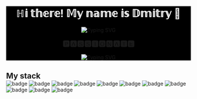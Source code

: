 
<div style="background-color: black;">
<h1 align="center" style="color: white;">ℍ𝕚 𝕥𝕙𝕖𝕣𝕖! 𝕄𝕪 𝕟𝕒𝕞𝕖 𝕚𝕤 𝔻𝕞𝕚𝕥𝕣𝕪  👋 </h1>

<div align="center"><img src="https://readme-typing-svg.demolab.com?font=cherry+swash&size=30&duration=1000&pause=200000&color=477777&vCenter=true&width=180&height=30&lines=and+I'm+a" alt="Typing SVG" /><h2 style="margin-top: 16px;"> 🅿🅰🆂🆂🅸🅾🅽🅰🆃🅴 </h2><img src="https://readme-typing-svg.demolab.com?font=cherry+swash&size=30&pause=1000&color=288AB6&vCenter=true&width=230&height=30&lines=web-developer." alt="Typing SVG" /></div>
</div>

<h2 style='margin-bottom: 0;'>My stack</h2>
<div align='left'>
    <img src='https://img.shields.io/badge/html5-%23E34F26.svg?style=for-the-badge&logo=html5&logoColor=white' alt='badge' />
    <img src='https://img.shields.io/badge/css3-%231572B6.svg?style=for-the-badge&logo=css3&logoColor=white' alt='badge' />
    <img src='https://img.shields.io/badge/javascript-%23323330.svg?style=for-the-badge&logo=javascript&logoColor=%23F7DF1E)' alt='badge' />
    <img src='https://img.shields.io/badge/react-%2320232a.svg?style=for-the-badge&logo=react&logoColor=%2361DAFB' alt='badge' /> 
    <img src='https://img.shields.io/badge/express.js-%23404d59.svg?style=for-the-badge&logo=express&logoColor=%2361DAFB' alt='badge' /> 
    <img src='https://img.shields.io/badge/git-%23F05033.svg?style=for-the-badge&logo=git&logoColor=white' alt='badge' /> 
    <img src='https://img.shields.io/badge/MongoDB-%234ea94b.svg?style=for-the-badge&logo=mongodb&logoColor=white' alt='badge' /> 
    <img src='https://img.shields.io/badge/Postman-FF6C37?style=for-the-badge&logo=postman&logoColor=white' alt='badge' /> 
    <img src='https://img.shields.io/badge/figma-%23F24E1E.svg?style=for-the-badge&logo=figma&logoColor=white' alt='badge' /> 
    <img src='https://img.shields.io/badge/adobe%20photoshop-%2331A8FF.svg?style=for-the-badge&logo=adobe%20photoshop&logoColor=white' alt='badge' /> 
    <img src='https://img.shields.io/badge/node.js-6DA55F?style=for-the-badge&logo=node.js&logoColor=white' alt='badge' />

</div>






<!--
**Ilin-Dmitry/ilin-dmitry** is a ✨ _special_ ✨ repository because its `README.md` (this file) appears on your GitHub profile.

Here are some ideas to get you started:

- 🔭 I’m currently working on ...
- 🌱 I’m currently learning ...
- 👯 I’m looking to collaborate on ...
- 🤔 I’m looking for help with ...
- 💬 Ask me about ...
- 📫 How to reach me: ...
- 😄 Pronouns: ...
- ⚡ Fun fact: ...
-->
